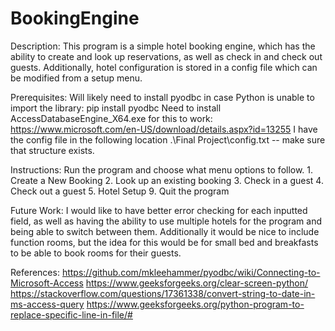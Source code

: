 # BookingEngine

Description:
    This program is a simple hotel booking engine, which has the ability to create and look up reservations, as well as check in and check out guests. Additionally, hotel configuration is stored in a config file which can be modified from a setup menu.

Prerequisites:
    Will likely need to install pyodbc in case Python is unable to import the library: pip install pyodbc
    Need to install AccessDatabaseEngine_X64.exe for this to work: https://www.microsoft.com/en-US/download/details.aspx?id=13255 
    I have the config file in the following location .\Final Project\config.txt -- make sure that structure exists.

Instructions:
    Run the program and choose what menu options to follow.
    1. Create a New Booking
    2. Look up an existing booking
    3. Check in a guest
    4. Check out a guest
    5. Hotel Setup
    9. Quit the program

Future Work:
    I would like to have better error checking for each inputted field, as well as having the ability to use multiple hotels for the program and being able to switch between them.
    Additionally it would be nice to include function rooms, but the idea for this would be for small bed and breakfasts to be able to book rooms for their guests.

References:
    https://github.com/mkleehammer/pyodbc/wiki/Connecting-to-Microsoft-Access
    https://www.geeksforgeeks.org/clear-screen-python/
    https://stackoverflow.com/questions/17361338/convert-string-to-date-in-ms-access-query
    https://www.geeksforgeeks.org/python-program-to-replace-specific-line-in-file/#
